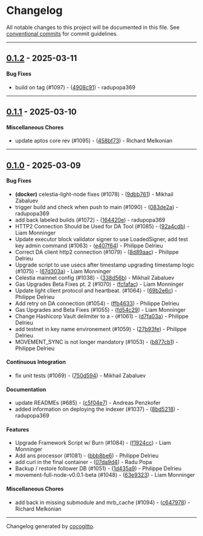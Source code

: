 # Changelog
All notable changes to this project will be documented in this file. See [conventional commits](https://www.conventionalcommits.org/) for commit guidelines.

- - -
## [0.1.2](https://github.com/movementlabsxyz/movement/compare/4908c91905d3732f8907d0bcf653e8d639f7491f..0.1.2) - 2025-03-11
#### Bug Fixes
- build on tag (#1097) - ([4908c91](https://github.com/movementlabsxyz/movement/commit/4908c91905d3732f8907d0bcf653e8d639f7491f)) - radupopa369

- - -

## [0.1.1](https://github.com/movementlabsxyz/movement/compare/458bf73817a0e53432492845817e8bf51710be75..0.1.1) - 2025-03-10
#### Miscellaneous Chores
- update aptos core rev (#1095) - ([458bf73](https://github.com/movementlabsxyz/movement/commit/458bf73817a0e53432492845817e8bf51710be75)) - Richard Melkonian

- - -

## [0.1.0](https://github.com/movementlabsxyz/movement/compare/8bd5218892a8e493a25309ef2e012463bc3c3543..0.1.0) - 2025-03-09
#### Bug Fixes
- **(docker)** celestia-light-node fixes (#1078) - ([9dbb761](https://github.com/movementlabsxyz/movement/commit/9dbb76125a4d4759ab4da19db83ef19ceb69cd90)) - Mikhail Zabaluev
- trigger build and check when push to main (#1090) - ([083de2a](https://github.com/movementlabsxyz/movement/commit/083de2a2f73851d1ad32d401b360281d3ef558b0)) - radupopa369
- add back labeled builds (#1072) - ([164420e](https://github.com/movementlabsxyz/movement/commit/164420e53d6992a74b610a0330cee1eeb3f7f9d4)) - radupopa369
- HTTP2 Connection Should be Used for DA Tool (#1085) - ([92a4cdb](https://github.com/movementlabsxyz/movement/commit/92a4cdb6781d8136966db9dfe8ec95e28204bc54)) - Liam Monninger
- Update executor block validator signer to use LoadedSigner, add test key admin command (#1063) - ([e407f64](https://github.com/movementlabsxyz/movement/commit/e407f641c854457e03daffc674c72eca19914e89)) - Philippe Delrieu
- Correct DA client http2 connection (#1079) - ([8d89aac](https://github.com/movementlabsxyz/movement/commit/8d89aac3e3d34736c3963eb6ac4edb1907ebfa22)) - Philippe Delrieu
- Upgrade script to use usecs after timestamp upgrading timestamp logic (#1075) - ([67d303a](https://github.com/movementlabsxyz/movement/commit/67d303af80cbd1dce41bd7710352caeb2341ac2d)) - Liam Monninger
- Celestia mainnet config (#1038) - ([338d56b](https://github.com/movementlabsxyz/movement/commit/338d56b724fabc4b54e6bef1c74a95f0fb4528c6)) - Mikhail Zabaluev
- Gas Upgrades Beta Fixes pt. 2 (#1070) - ([fcfafac](https://github.com/movementlabsxyz/movement/commit/fcfafac3b03ec01f0afacf07cde84d84100cc6e4)) - Liam Monninger
- Update light client protocol and heartbeat. (#1064) - ([69b2e6c](https://github.com/movementlabsxyz/movement/commit/69b2e6cab8247f49fc231a6c1a0ea1fa665a0161)) - Philippe Delrieu
- Add retry on DA connection (#1054) - ([ffb4633](https://github.com/movementlabsxyz/movement/commit/ffb463324321b06e21fc08cbbfd75304f7c4b3fe)) - Philippe Delrieu
- Gas Upgrades and Beta Fixes (#1055) - ([fd54c29](https://github.com/movementlabsxyz/movement/commit/fd54c29fffb81c38c2321f4393a9ffbf23d00c77)) - Liam Monninger
- Change Hashicorp Vault delimiter to a - (#1061) - ([d7fa03a](https://github.com/movementlabsxyz/movement/commit/d7fa03a30922b38b888bee1799615dab3e55d20f)) - Philippe Delrieu
- add testnet in key name environement (#1059) - ([27b93fe](https://github.com/movementlabsxyz/movement/commit/27b93fe3d3752c016213c6aa14b974611818860d)) - Philippe Delrieu
- MOVEMENT_SYNC is not longer mandatory  (#1053) - ([b877cb1](https://github.com/movementlabsxyz/movement/commit/b877cb11465a1c57c06d603d6f02eac60280b8f8)) - Philippe Delrieu
#### Continuous Integration
- fix unit tests (#1069) - ([750d594](https://github.com/movementlabsxyz/movement/commit/750d5947867668321dfc8792b4a75c6071639899)) - Mikhail Zabaluev
#### Documentation
- update READMEs (#685) - ([c5f04e7](https://github.com/movementlabsxyz/movement/commit/c5f04e7008a3aa7bfaaefe1de308fd31d34fec62)) - Andreas Penzkofer
- added information on deploying the indexer (#1037) - ([8bd5218](https://github.com/movementlabsxyz/movement/commit/8bd5218892a8e493a25309ef2e012463bc3c3543)) - radupopa369
#### Features
- Upgrade Framework Script w/ Burn (#1084) - ([f1924cc](https://github.com/movementlabsxyz/movement/commit/f1924ccf5f7d161e9b24304fa75867afea8a8a68)) - Liam Monninger
- Add ans processor (#1081) - ([bbb8be6](https://github.com/movementlabsxyz/movement/commit/bbb8be6c665d7602862f6b26997ed8e72f8b0920)) - Philippe Delrieu
- add curl in the final container - ([07da9d4](https://github.com/movementlabsxyz/movement/commit/07da9d474992477125b6917ac2b0bd898de33a44)) - Radu Popa
- Backup / restore follower DB (#1051) - ([1d435a9](https://github.com/movementlabsxyz/movement/commit/1d435a9118afce0c271e453b441b33ca61fed0a6)) - Philippe Delrieu
- movement-full-node-v0.0.1-beta (#1048) - ([63e9323](https://github.com/movementlabsxyz/movement/commit/63e9323ef9d7bb7cba32b59d6b3a5d2eea6ae8e9)) - Liam Monninger
#### Miscellaneous Chores
- add back in missing submodule and mrb_cache (#1094) - ([c647978](https://github.com/movementlabsxyz/movement/commit/c64797837f8430bcb9aae3c88a1023d4198a0533)) - Richard Melkonian

- - -

Changelog generated by [cocogitto](https://github.com/cocogitto/cocogitto).